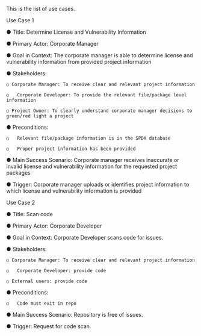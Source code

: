 This is the list of use cases.

Use Case 1

  ●	Title: Determine License and Vulnerability Information
  
  ●	Primary Actor: Corporate Manager
  
  ●	Goal in Context: The corporate manager is able to determine license and vulnerability information from provided project information
  
  ●	Stakeholders:
  
    ○ Corporate Manager: To receive clear and relevant project information
    
    ○	Corporate Developer: To provide the relevant file/package level information
    
    ○ Project Owner: To clearly understand corporate manager decisions to green/red light a project
    
  ●	Preconditions:
  
    ○	Relevant file/package information is in the SPDX database
    
    ○	Proper project information has been provided
    
  ●	Main Success Scenario: Corporate manager receives inaccurate or invalid license and vulnerability information for the requested project packages
  
  ●	Trigger: Corporate manager uploads or identifies project information to which license and vulnerability information is provided
  





  
  Use Case 2
  
  ●	Title: Scan code
  
  ●	Primary Actor: Corporate Developer
  
  ●	Goal in Context: Corporate Developer scans code for issues.
  
  ●	Stakeholders:
  
    ○ Corporate Manager: To receive clear and relevant project information
    
    ○	Corporate Developer: provide code
    
    ○ External users: provide code
    
  ●	Preconditions:
  
    ○	Code must exit in repo
    
  ●	Main Success Scenario: Repository is free of issues.
  
  ●	Trigger: Request for code scan.
  
